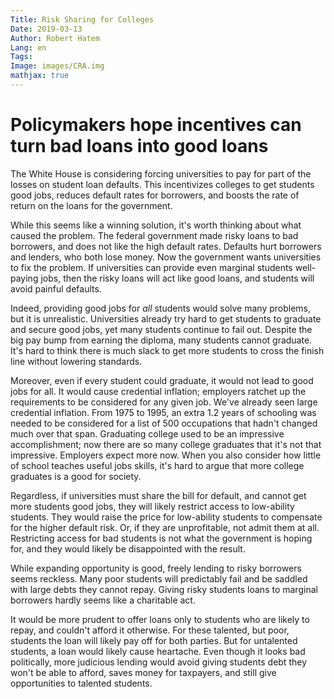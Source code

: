 ```yaml
---
Title: Risk Sharing for Colleges
Date: 2019-03-13
Author: Robert Hatem
Lang: en
Tags:
Image: images/CRA.img
mathjax: true
---
```


# Policymakers hope incentives can turn bad loans into good loans

The White House is considering forcing universities to pay for part of the losses on student loan defaults. This incentivizes colleges to get students good jobs, reduces default rates for borrowers, and boosts the rate of return on the loans for the government.

While this seems like a winning solution, it's worth thinking about what caused the problem. The federal government made risky loans to bad borrowers, and does not like the high default rates. Defaults hurt borrowers and lenders, who both lose money. Now the government wants universities to fix the problem. If universities can provide even marginal students well-paying jobs, then the risky loans will act like good loans, and students will avoid painful defaults.

Indeed, providing good jobs for _all_ students would solve many problems, but it is unrealistic. Universities already try hard to get students to graduate and secure good jobs, yet many students continue to fail out. Despite the big pay bump from earning the diploma, many students cannot graduate. It's hard to think there is much slack to get more students to cross the finish line without lowering standards.

Moreover, even if every student could graduate, it would not lead to good jobs for all. It would cause credential inflation; employers ratchet up the requirements to be considered for any given job. We've already seen large credential inflation. From 1975 to 1995, an extra 1.2 years of schooling was needed to be considered for a list of 500 occupations that hadn't changed much over that span. Graduating college used to be an impressive accomplishment; now there are so many college graduates that it's not that impressive. Employers expect more now. When you also consider how little of school teaches useful jobs skills, it's hard to argue that more college graduates is a good for society.

Regardless, if universities must share the bill for default, and cannot get more students good jobs, they will likely restrict access to low-ability students. They would raise the price for low-ability students to compensate for the higher default risk. Or, if they are unprofitable, not admit them at all. Restricting access for bad students is not what the government is hoping for, and they would likely be disappointed with the result.

While expanding opportunity is good, freely lending to risky borrowers seems reckless. Many poor students will predictably fail and be saddled with large debts they cannot repay. Giving risky students loans to marginal borrowers hardly seems like a charitable act.

It would be more prudent to offer loans only to students who are likely to repay, and couldn't afford it otherwise. For these talented, but poor, students the loan will likely pay off for both parties. But for untalented students, a loan would likely cause heartache. Even though it looks bad politically, more judicious lending would avoid giving students debt they won't be able to afford, saves money for taxpayers, and still give opportunities to talented students.

